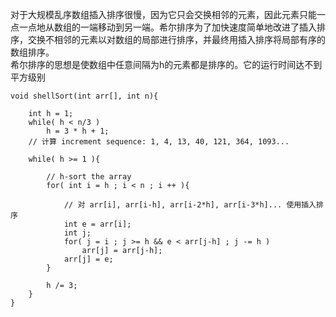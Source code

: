 对于大规模乱序数组插入排序很慢，因为它只会交换相邻的元素，因此元素只能一点一点地从数组的一端移动到另一端。希尔排序为了加快速度简单地改进了插入排序，交换不相邻的元素以对数组的局部进行排序，并最终用插入排序将局部有序的数组排序。    
希尔排序的思想是使数组中任意间隔为h的元素都是排序的。它的运行时间达不到平方级别

```
void shellSort(int arr[], int n){

    int h = 1;
    while( h < n/3 )
        h = 3 * h + 1;
    // 计算 increment sequence: 1, 4, 13, 40, 121, 364, 1093...

    while( h >= 1 ){

        // h-sort the array
        for( int i = h ; i < n ; i ++ ){

            // 对 arr[i], arr[i-h], arr[i-2*h], arr[i-3*h]... 使用插入排序
            int e = arr[i];
            int j;
            for( j = i ; j >= h && e < arr[j-h] ; j -= h )
                arr[j] = arr[j-h];
            arr[j] = e;
        }

        h /= 3;
    }
}
```
